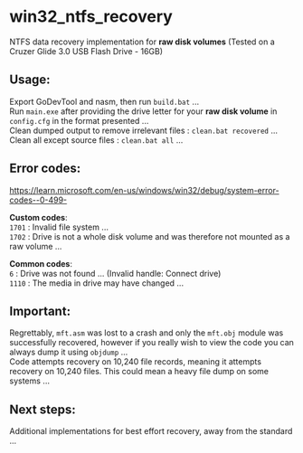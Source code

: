 # win32_ntfs_recovery
NTFS data recovery implementation for __raw disk volumes__ (Tested on a Cruzer Glide 3.0 USB Flash Drive - 16GB)

## Usage:
Export GoDevTool and nasm, then run `build.bat` ... <br>
Run `main.exe` after providing the drive letter for your __raw disk volume__ in `config.cfg` in the format presented ... <br>
Clean dumped output to remove irrelevant files : `clean.bat recovered` ... <br>
Clean all except source files : `clean.bat all` ... <br>

## Error codes:
https://learn.microsoft.com/en-us/windows/win32/debug/system-error-codes--0-499- <br>

__Custom codes__: <br>
`1701` : Invalid file system ... <br>
`1702` : Drive is not a whole disk volume and was therefore not mounted as a raw volume ... <br>

__Common codes__: <br>
`6` : Drive was not found ... (Invalid handle: Connect drive) <br>
`1110` : The media in drive may have changed ... 

## Important:
Regrettably, `mft.asm` was lost to a crash and only the `mft.obj` module was successfully recovered, however if you really wish to view the code you can always dump it using `objdump` ... <br>
Code attempts recovery on 10,240 file records, meaning it attempts recovery on 10,240 files. This could mean a heavy file dump on some systems ...<br>

## Next steps:
Additional implementations for best effort recovery, away from the standard ...

